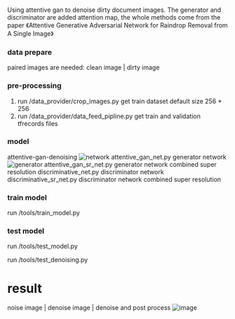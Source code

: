 ###
Using attentive gan to denoise dirty document images. The generator and discriminator are added attention map, the whole methods come from the paper 《Attentive Generative Adversarial Network for Raindrop Removal from A Single Image》

### data prepare
paired images are needed: clean image | dirty image

### pre-processing
1. run /data_provider/crop_images.py  get train dataset default size 256 * 256
2. run /data_provider/data_feed_pipline.py get train and validation tfrecords files

### model
attentive-gan-denoising
![network](https://github.com/yanqiAI/attentive-gan-denoising/blob/master/img/network.png)
attentive_gan_net.py generator network 
![generator](https://github.com/yanqiAI/attentive-gan-denoising/blob/master/img/generator.png)
attentive_gan_sr_net.py generator network combined super resolution
discriminative_net.py discriminator network
discriminative_sr_net.py discriminator network combined super resolution

 
### train model

run /tools/train_model.py

### test model
run /tools/test_model.py 

run /tools/test_denoising.py

# result
noise image | denoise image  |  denoise and post process 
![image](https://github.com/yanqiAI/attentive-gan-denoising/blob/master/img/0150915_out.jpg)
